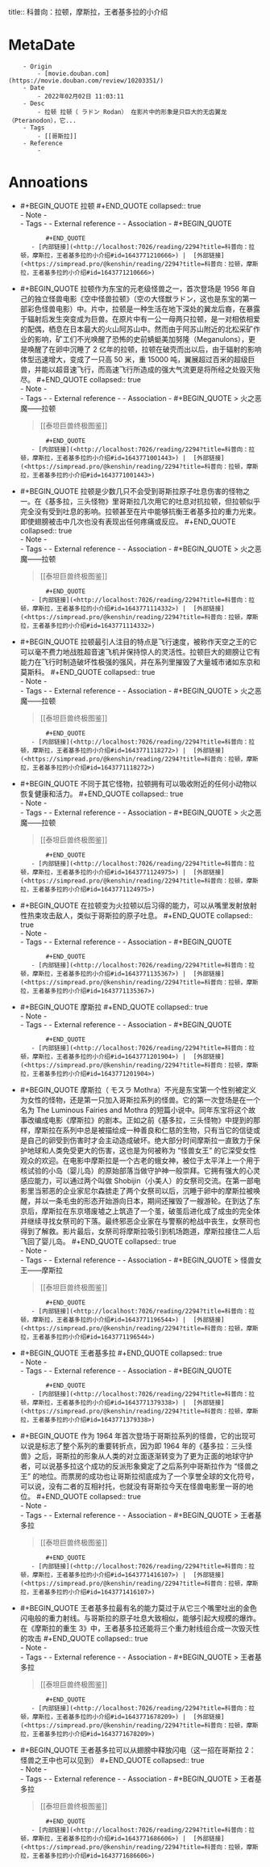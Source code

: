 title::  科普向：拉顿，摩斯拉，王者基多拉的小介绍

# MetaDate
        - Origin
            - [movie.douban.com](https://movie.douban.com/review/10203351/)
        - Date
            - 2022年02月02日 11:03:11
        - Desc
            - 拉顿 拉顿（ ラドン Rodan） 在影片中的形象是只巨大的无齿翼龙（Pteranodon），它...
        - Tags
            - [[哥斯拉]]  
        - Reference
            - 

# Annoations

- #+BEGIN_QUOTE
拉顿 
#+END_QUOTE
    collapsed:: true  
        - Note
            -  
        - Tags
            - 
        - External reference
            - 
        - Association
           - #+BEGIN_QUOTE
            
             #+END_QUOTE
         - [内部链接](<http://localhost:7026/reading/2294?title=科普向：拉顿，摩斯拉，王者基多拉的小介绍#id=1643771210666>) |  [外部链接](<https://simpread.pro/@kenshin/reading/2294?title=科普向：拉顿，摩斯拉，王者基多拉的小介绍#id=1643771210666>)
- #+BEGIN_QUOTE
拉顿作为东宝的元老级怪兽之一，首次登场是 1956 年自己的独立怪兽电影《空中怪兽拉顿》（空の大怪獣ラドン，这也是东宝的第一部彩色怪兽电影）中。片中，拉顿是一种生活在地下深处的翼龙后裔，在暴露于辐射后发生突变成为巨兽。在原片中有一公一母两只拉顿，是一对相依相爱的配偶，栖息在日本最大的火山阿苏山中。然而由于阿苏山附近的北松采矿作业的影响，矿工们不光唤醒了恐怖的史前蜻蜓美加努隆（Meganulons），更是唤醒了在卵中沉睡了 2 亿年的拉顿，拉顿在破壳而出以后，由于辐射的影响体型迅速增大，变成了一只高 50 米，重 15000 吨，翼展超过百米的超级巨兽，并能以超音速飞行，而高速飞行所造成的强大气流更是将所经之处毁灭殆尽。 
#+END_QUOTE
    collapsed:: true  
        - Note
            -  
        - Tags
            - 
        - External reference
            - 
        - Association
           - #+BEGIN_QUOTE
               > 火之恶魔——拉顿
   > 
   > [[泰坦巨兽终极图鉴]]

             #+END_QUOTE
         - [内部链接](<http://localhost:7026/reading/2294?title=科普向：拉顿，摩斯拉，王者基多拉的小介绍#id=1643771001443>) |  [外部链接](<https://simpread.pro/@kenshin/reading/2294?title=科普向：拉顿，摩斯拉，王者基多拉的小介绍#id=1643771001443>)
- #+BEGIN_QUOTE
拉顿是少数几只不会受到哥斯拉原子吐息伤害的怪物之一。在《基多拉，三头怪物》里哥斯拉几次用它的吐息对抗拉顿，但拉顿似乎完全没有受到吐息的影响。拉顿甚至在片中能够抗衡王者基多拉的重力光束。即使翅膀被击中几次也没有表现出任何疼痛或反应。 
#+END_QUOTE
    collapsed:: true  
        - Note
            -  
        - Tags
            - 
        - External reference
            - 
        - Association
           - #+BEGIN_QUOTE
               > 火之恶魔——拉顿
   > 
   > [[泰坦巨兽终极图鉴]]

             #+END_QUOTE
         - [内部链接](<http://localhost:7026/reading/2294?title=科普向：拉顿，摩斯拉，王者基多拉的小介绍#id=1643771114332>) |  [外部链接](<https://simpread.pro/@kenshin/reading/2294?title=科普向：拉顿，摩斯拉，王者基多拉的小介绍#id=1643771114332>)
- #+BEGIN_QUOTE
拉顿最引人注目的特点是飞行速度，被称作天空之王的它可以毫不费力地战胜超音速飞机并保持惊人的灵活性。拉顿巨大的翅膀让它有能力在飞行时制造破坏性极强的强风，并在系列里摧毁了大量城市诸如东京和莫斯科。 
#+END_QUOTE
    collapsed:: true  
        - Note
            -  
        - Tags
            - 
        - External reference
            - 
        - Association
           - #+BEGIN_QUOTE
               > 火之恶魔——拉顿
   > 
   > [[泰坦巨兽终极图鉴]]

             #+END_QUOTE
         - [内部链接](<http://localhost:7026/reading/2294?title=科普向：拉顿，摩斯拉，王者基多拉的小介绍#id=1643771118272>) |  [外部链接](<https://simpread.pro/@kenshin/reading/2294?title=科普向：拉顿，摩斯拉，王者基多拉的小介绍#id=1643771118272>)
- #+BEGIN_QUOTE
不同于其它怪物，拉顿拥有可以吸收附近的任何小动物以恢复健康和活力。 
#+END_QUOTE
    collapsed:: true  
        - Note
            -  
        - Tags
            - 
        - External reference
            - 
        - Association
           - #+BEGIN_QUOTE
               > 火之恶魔——拉顿
   > 
   > [[泰坦巨兽终极图鉴]]

             #+END_QUOTE
         - [内部链接](<http://localhost:7026/reading/2294?title=科普向：拉顿，摩斯拉，王者基多拉的小介绍#id=1643771124975>) |  [外部链接](<https://simpread.pro/@kenshin/reading/2294?title=科普向：拉顿，摩斯拉，王者基多拉的小介绍#id=1643771124975>)
- #+BEGIN_QUOTE
在拉顿变为火拉顿以后习得的能力，可以从嘴里发射放射性热束攻击敌人，类似于哥斯拉的原子吐息。 
#+END_QUOTE
    collapsed:: true  
        - Note
            -  
        - Tags
            - 
        - External reference
            - 
        - Association
           - #+BEGIN_QUOTE
            
             #+END_QUOTE
         - [内部链接](<http://localhost:7026/reading/2294?title=科普向：拉顿，摩斯拉，王者基多拉的小介绍#id=1643771135367>) |  [外部链接](<https://simpread.pro/@kenshin/reading/2294?title=科普向：拉顿，摩斯拉，王者基多拉的小介绍#id=1643771135367>)
- #+BEGIN_QUOTE
摩斯拉 
#+END_QUOTE
    collapsed:: true  
        - Note
            -  
        - Tags
            - 
        - External reference
            - 
        - Association
           - #+BEGIN_QUOTE
            
             #+END_QUOTE
         - [内部链接](<http://localhost:7026/reading/2294?title=科普向：拉顿，摩斯拉，王者基多拉的小介绍#id=1643771201904>) |  [外部链接](<https://simpread.pro/@kenshin/reading/2294?title=科普向：拉顿，摩斯拉，王者基多拉的小介绍#id=1643771201904>)
- #+BEGIN_QUOTE
摩斯拉（ モスラ Mothra）不光是东宝第一个性别被定义为女性的怪物，还是第一只加入哥斯拉系列的怪兽。它的第一次登场是在一个名为 The Luminous Fairies and Mothra 的短篇小说中。同年东宝将这个故事改编成电影《摩斯拉》的剧本。正如之前《基多拉，三头怪物》中提到的那样，摩斯拉在系列中总是被描绘成一种善良和仁慈的生物，只有当它的信徒或是自己的卵受到伤害时才会主动造成破坏。绝大部分时间摩斯拉一直致力于保护地球和人类免受更大的伤害，这也是为何被称为 “怪兽女王” 的它深受女性观众的欢迎。在电影中摩斯拉是一个古老的蛾女神，被位于太平洋上一个用于核试验的小岛（婴儿岛）的原始部落当做守护神一般崇拜。它拥有强大的心灵感应能力，可以通过两个叫做 Shobijin（小美人）的女祭司交流。在第一部电影里当邪恶的企业家尼尔森掳走了两个女祭司以后，沉睡于卵中的摩斯拉被唤醒，并以一条毛虫的形态开始游向日本，期间还摧毁了一艘游轮。在到达了东京后，摩斯拉在东京塔废墟之上筑造了一个茧，破茧后进化成了成虫的完全体并继续寻找女祭司的下落。最终邪恶企业家在与警察的枪战中丧生，女祭司也得到了解救。影片最后，女祭司将摩斯拉吸引到机场跑道，摩斯拉接住二人后飞回了婴儿岛。 
#+END_QUOTE
    collapsed:: true  
        - Note
            -  
        - Tags
            - 
        - External reference
            - 
        - Association
           - #+BEGIN_QUOTE
               > 怪兽女王——摩斯拉
   > 
   > [[泰坦巨兽终极图鉴]]

             #+END_QUOTE
         - [内部链接](<http://localhost:7026/reading/2294?title=科普向：拉顿，摩斯拉，王者基多拉的小介绍#id=1643771196544>) |  [外部链接](<https://simpread.pro/@kenshin/reading/2294?title=科普向：拉顿，摩斯拉，王者基多拉的小介绍#id=1643771196544>)
- #+BEGIN_QUOTE
王者基多拉 
#+END_QUOTE
    collapsed:: true  
        - Note
            -  
        - Tags
            - 
        - External reference
            - 
        - Association
           - #+BEGIN_QUOTE
            
             #+END_QUOTE
         - [内部链接](<http://localhost:7026/reading/2294?title=科普向：拉顿，摩斯拉，王者基多拉的小介绍#id=1643771379338>) |  [外部链接](<https://simpread.pro/@kenshin/reading/2294?title=科普向：拉顿，摩斯拉，王者基多拉的小介绍#id=1643771379338>)
- #+BEGIN_QUOTE
作为 1964 年首次登场于哥斯拉系列的怪兽，它的出现可以说是标志了整个系列的重要转折点，因为即 1964 年的《基多拉：三头怪兽》之后，哥斯拉的形象从人类的对立面逐渐转变为了更为正面的地球守护者，可以说基多拉这个成功的反派形象奠定了之后系列中哥斯拉作为 “怪兽之王” 的地位。而票房的成功也让哥斯拉彻底成为了一个享誉全球的文化符号，可以说，没有二者的互相衬托，也就没有哥斯拉今天在怪兽电影里一哥的地位。 
#+END_QUOTE
    collapsed:: true  
        - Note
            -  
        - Tags
            - 
        - External reference
            - 
        - Association
           - #+BEGIN_QUOTE
               > 王者基多拉
   > 
   > [[泰坦巨兽终极图鉴]]

             #+END_QUOTE
         - [内部链接](<http://localhost:7026/reading/2294?title=科普向：拉顿，摩斯拉，王者基多拉的小介绍#id=1643771416107>) |  [外部链接](<https://simpread.pro/@kenshin/reading/2294?title=科普向：拉顿，摩斯拉，王者基多拉的小介绍#id=1643771416107>)
- #+BEGIN_QUOTE
王者基多拉最有名的能力莫过于从它三个嘴里吐出的金色闪电般的重力射线。与哥斯拉的原子吐息大致相似，能够引起大规模的爆炸。在《摩斯拉的重生 3》中，王者基多拉还能将三个重力射线组合成一次毁灭性的攻击 
#+END_QUOTE
    collapsed:: true  
        - Note
            -  
        - Tags
            - 
        - External reference
            - 
        - Association
           - #+BEGIN_QUOTE
               > 王者基多拉
   > 
   > [[泰坦巨兽终极图鉴]]

             #+END_QUOTE
         - [内部链接](<http://localhost:7026/reading/2294?title=科普向：拉顿，摩斯拉，王者基多拉的小介绍#id=1643771678209>) |  [外部链接](<https://simpread.pro/@kenshin/reading/2294?title=科普向：拉顿，摩斯拉，王者基多拉的小介绍#id=1643771678209>)
- #+BEGIN_QUOTE
王者基多拉可以从翅膀中释放闪电（这一招在哥斯拉 2：怪兽之王中也可以见到） 
#+END_QUOTE
    collapsed:: true  
        - Note
            -  
        - Tags
            - 
        - External reference
            - 
        - Association
           - #+BEGIN_QUOTE
               > 王者基多拉
   > 
   > [[泰坦巨兽终极图鉴]]

             #+END_QUOTE
         - [内部链接](<http://localhost:7026/reading/2294?title=科普向：拉顿，摩斯拉，王者基多拉的小介绍#id=1643771686606>) |  [外部链接](<https://simpread.pro/@kenshin/reading/2294?title=科普向：拉顿，摩斯拉，王者基多拉的小介绍#id=1643771686606>)
